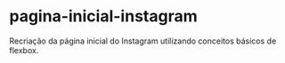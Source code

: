 # pagina-inicial-instagram
Recriação da página inicial do Instagram utilizando conceitos básicos de flexbox.
